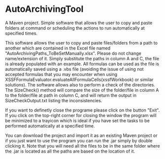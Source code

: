 # AutoArchivingTool

A Maven project. Simple software that allows the user to copy and paste folders at command or scheduling the actions 
to run automatically at specified times.

This software allows the user to copy and paste files/folders from a path to another which are contained in the Excel file named "AutoArchivingPaths_ToBeSetManually.xlsx". Please do not change name/extension of it. Simply substitute the paths in column A and C, the file is already populated with an example. All formulas can be used as the file is automatically saved using a .vbs file (avoiding the issue of using not accepted formulas that you may encounter when using XSSFFormulaEvaluator.evaluateAllFormulaCells(xssfWorkbook) or similar solutions). The software allows also to perform a check of the directories. The SizeCheck() method will compare the size of the folder/file in column A to the folder/file at path in column C, and will return the output in SizeCheckOutput.txt listing the inconsistencies.

If you want to definetly close the programe please click on the button "Exit". If you click on the top-right corner for closing the window the program will be minimized to a trayicon which is ideal if you have set the tasks to be performed automatically at a specified time.

You can download the project and import it as an existing Maven project or if you just want to use the program you can run the .jar simply by double clicking it. Note that you will need all the files to be in the same folder where the .jar is located as all the paths are based on the location of it.
